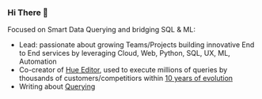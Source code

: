 ### Hi There 👋

Focused on Smart Data Querying and bridging SQL & ML:

- Lead: passionate about growing Teams/Projects building innovative End to End services by leveraging Cloud, Web, Python, SQL, UX, ML, Automation
- Co-creator of [Hue Editor](https://gethue.com/), used to execute millions of queries by thousands of customers/competitiors within [10 years of evolution](https://medium.com/data-querying/10-years-of-data-querying-experience-evolution-with-hue-b005382f5685) 
- Writing about [Querying](https://medium.com/data-querying)

